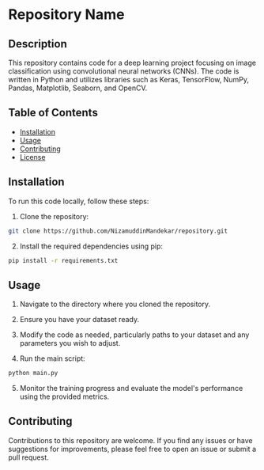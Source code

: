 # Repository Name

## Description

This repository contains code for a deep learning project focusing on image classification using convolutional neural networks (CNNs). The code is written in Python and utilizes libraries such as Keras, TensorFlow, NumPy, Pandas, Matplotlib, Seaborn, and OpenCV.

## Table of Contents

- [Installation](#installation)
- [Usage](#usage)
- [Contributing](#contributing)
- [License](#license)

## Installation

To run this code locally, follow these steps:

1. Clone the repository:

```bash
git clone https://github.com/NizamuddinMandekar/repository.git
```

2. Install the required dependencies using pip:

```bash
pip install -r requirements.txt
```

## Usage

1. Navigate to the directory where you cloned the repository.

2. Ensure you have your dataset ready. 

3. Modify the code as needed, particularly paths to your dataset and any parameters you wish to adjust.

4. Run the main script:

```bash
python main.py
```

5. Monitor the training progress and evaluate the model's performance using the provided metrics.

## Contributing

Contributions to this repository are welcome. If you find any issues or have suggestions for improvements, please feel free to open an issue or submit a pull request.

